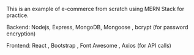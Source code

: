 This is an example of e-commerce from scratch using MERN Stack for practice.

Backend: Nodejs, Express, MongoDB, Mongoose , bcrypt (for password encryption)

Frontend: React , Bootstrap , Font Awesome , Axios (for API calls)